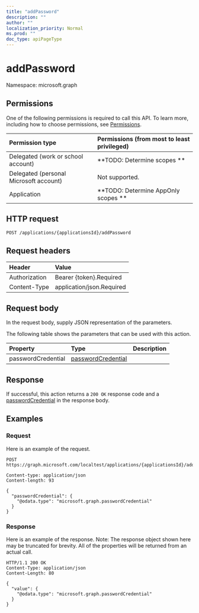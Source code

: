 ```yaml
---
title: "addPassword"
description: ""
author: ""
localization_priority: Normal
ms.prod: ""
doc_type: apiPageType
---
```


# addPassword

Namespace: microsoft.graph



## Permissions
One of the following permissions is required to call this API. To learn more, including how to choose permissions, see [Permissions](/concepts/permissions-reference.md).

|Permission type|Permissions (from most to least privileged)|
|:---|:---|
|Delegated (work or school account)|**TODO: Determine scopes **|
|Delegated (personal Microsoft account)|Not supported.|
|Application|**TODO: Determine AppOnly scopes **|

## HTTP request
<!-- {
  "blockType": "ignored"
}
-->
``` http
POST /applications/{applicationsId}/addPassword
```

## Request headers
|Header|Value|
|:---|:---|
|Authorization|Bearer {token}.Required|
|Content-Type|application/json.Required|

## Request body
In the request body, supply JSON representation of the parameters.

The following table shows the parameters that can be used with this action.

|Property|Type|Description|
|:---|:---|:---|
|passwordCredential|[passwordCredential](../resources/passwordcredential.md)||



## Response
If successful, this action returns a `200 OK` response code and a [passwordCredential](../resources/passwordcredential.md) in the response body.

## Examples

### Request
Here is an example of the request.
<!-- {
  "blockType": "request",
  "name": "application_addpassword"
}
-->
``` http
POST https://graph.microsoft.com/localtest/applications/{applicationsId}/addPassword

Content-type: application/json
Content-length: 93

{
  "passwordCredential": {
    "@odata.type": "microsoft.graph.passwordCredential"
  }
}
```

### Response
Here is an example of the response. Note: The response object shown here may be truncated for brevity. All of the properties will be returned from an actual call.
<!-- {
  "blockType": "response",
  "truncated": true,
  "@odata.type": "microsoft.graph.passwordcredential"
}
-->
``` http
HTTP/1.1 200 OK
Content-Type: application/json
Content-Length: 80

{
  "value": {
    "@odata.type": "microsoft.graph.passwordCredential"
  }
}
```

